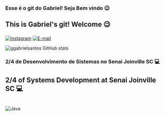 
### Esse é o git do Gabriel! Seja Bem vindo 😉

## This is Gabriel's git! Welcome 😉

###

[![Instagram](https://img.shields.io/badge/Instagram-E4405F?style=for-the-badge&logo=instagram&logoColor=white)](https://www.instagram.com/ggabriel.santosss/?next=%2F)
[![E-mail](https://img.shields.io/badge/Gmail-D14836?style=for-the-badge&logo=gmail&logoColor=white)](mailto:santosbinho2005@gmail.com)


![ggabrielsantos GitHub stats](https://github-readme-stats.vercel.app/api?username=ggabrielsantos&show_icons=ggabrielsantos&theme=dracula)

### 2/4 de Desenvolvimento de Sistemas no Senai Joinville SC 💻
## 2/4 of Systems Development at Senai Joinville SC 💻

<div style="display: inline_block"><br/>
  <img align="center" alt="Java" src="https://img.shields.io/badge/Java-ED8B00?style=for-the-badge&logo=openjdk&logoColor=white" />
</div>
